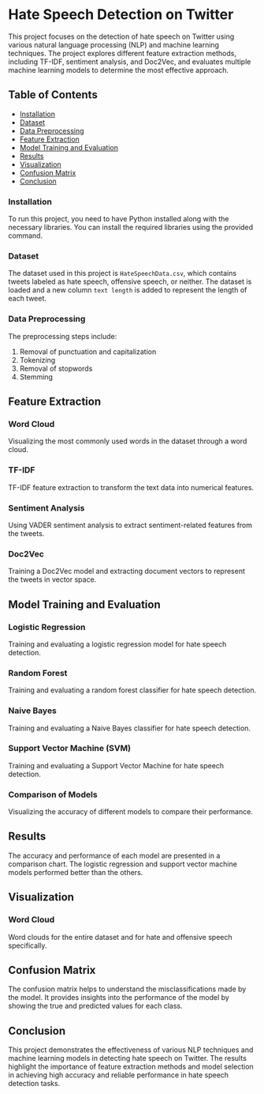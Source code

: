 # Hate Speech Detection on Twitter

This project focuses on the detection of hate speech on Twitter using various natural language processing (NLP) and machine learning techniques. The project explores different feature extraction methods, including TF-IDF, sentiment analysis, and Doc2Vec, and evaluates multiple machine learning models to determine the most effective approach.

## Table of Contents
- [Installation](#installation)
- [Dataset](#dataset)
- [Data Preprocessing](#data-preprocessing)
- [Feature Extraction](#feature-extraction)
- [Model Training and Evaluation](#model-training-and-evaluation)
- [Results](#results)
- [Visualization](#visualization)
- [Confusion Matrix](#confusion-matrix)
- [Conclusion](#conclusion)

### Installation
To run this project, you need to have Python installed along with the necessary libraries. You can install the required libraries using the provided command.

### Dataset
The dataset used in this project is `HateSpeechData.csv`, which contains tweets labeled as hate speech, offensive speech, or neither. The dataset is loaded and a new column `text length` is added to represent the length of each tweet.

### Data Preprocessing
The preprocessing steps include:
1. Removal of punctuation and capitalization
2. Tokenizing
3. Removal of stopwords
4. Stemming

## Feature Extraction
### Word Cloud
Visualizing the most commonly used words in the dataset through a word cloud.

### TF-IDF
TF-IDF feature extraction to transform the text data into numerical features.

### Sentiment Analysis
Using VADER sentiment analysis to extract sentiment-related features from the tweets.

### Doc2Vec
Training a Doc2Vec model and extracting document vectors to represent the tweets in vector space.

## Model Training and Evaluation
### Logistic Regression
Training and evaluating a logistic regression model for hate speech detection.

### Random Forest
Training and evaluating a random forest classifier for hate speech detection.

### Naive Bayes
Training and evaluating a Naive Bayes classifier for hate speech detection.

### Support Vector Machine (SVM)
Training and evaluating a Support Vector Machine for hate speech detection.

### Comparison of Models
Visualizing the accuracy of different models to compare their performance.

## Results
The accuracy and performance of each model are presented in a comparison chart. The logistic regression and support vector machine models performed better than the others.

## Visualization
### Word Cloud
Word clouds for the entire dataset and for hate and offensive speech specifically.

## Confusion Matrix
The confusion matrix helps to understand the misclassifications made by the model. It provides insights into the performance of the model by showing the true and predicted values for each class.

## Conclusion
This project demonstrates the effectiveness of various NLP techniques and machine learning models in detecting hate speech on Twitter. The results highlight the importance of feature extraction methods and model selection in achieving high accuracy and reliable performance in hate speech detection tasks.
